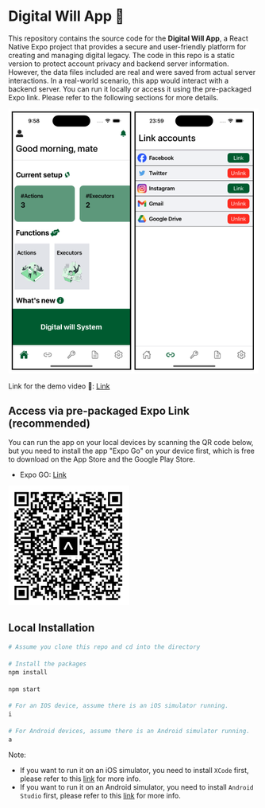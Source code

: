 
# Digital Will App 📱

This repository contains the source code for the **Digital Will App**, a React Native Expo project that provides a secure and user-friendly platform for creating and managing digital legacy.
The code in this repo is a static version to protect account privacy and backend server information. However, the data files included are real and were saved from actual server interactions. In a real-world scenario, this app would interact with a backend server. You can run it locally or access it using the pre-packaged Expo link. Please refer to the following sections for more details.

![](./readme_src/screenshots.png)

Link for the demo video 🎥: [Link](https://youtu.be/yqgjz6WW4gU)

## Access via pre-packaged Expo Link (recommended)
You can run the app on your local devices by scanning the QR code below, but you need to install the app "Expo Go" on your device first, which is free to download on the App Store and the Google Play Store.
- Expo GO: [Link](https://expo.dev/go)

![](./readme_src/QRCode.png)

## Local Installation
```bash
# Assume you clone this repo and cd into the directory

# Install the packages
npm install

npm start

# For an IOS device, assume there is an iOS simulator running.
i

# For Android devices, assume there is an Android simulator running.
a
```
Note: 
- If you want to run it on an iOS simulator, you need to install `XCode` first, please refer to this [link](https://docs.expo.dev/workflow/ios-simulator/) for more info.
- If you want to run it on an Android simulator, you need to install `Android Studio` first, please refer to this [link](https://docs.expo.dev/workflow/android-studio-emulator/) for more info.



